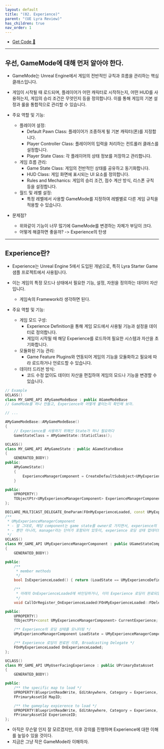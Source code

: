 ```yaml
---
layout: default
title: "(02. Experience)"
parent: "(UE Lyra Review)"
has_children: true
nav_order: 1
---
```


* [Get Code 🌟](https://github.com/Arthur880708/LyraCloneSample)

---

## 우선, GameMode에 대해 먼저 알아야 한다.

* GameMode는 Unreal Engine에서 게임의 전반적인 규칙과 흐름을 관리하는 핵심 클래스입니다. 
* 게임이 시작될 때 로드되며, 플레이어가 어떤 캐릭터로 시작하는지, 어떤 HUD를 사용하는지, 게임의 승리 조건은 무엇인지 등을 정의합니다. 이를 통해 게임의 기본 설정과 룰을 통합적으로 관리할 수 있습니다.

* 주요 역할 및 기능:
    * 플레이어 설정:
        * Default Pawn Class: 플레이어가 조종하게 될 기본 캐릭터(폰)를 지정합니다.
        * Player Controller Class: 플레이어의 입력을 처리하는 컨트롤러 클래스를 설정합니다.
        * Player State Class: 각 플레이어의 상태 정보를 저장하고 관리합니다.
    * 게임 흐름 관리:
        * Game State Class: 게임의 전반적인 상태를 공유하고 동기화합니다.
        * HUD Class: 게임 화면에 표시되는 UI 요소를 정의합니다.
        * Rules and Mechanics: 게임의 승리 조건, 점수 계산 방식, 리스폰 규칙 등을 설정합니다.
    * 월드 및 레벨 설정:
        * 특정 레벨에서 사용할 GameMode를 지정하여 레벨별로 다른 게임 규칙을 적용할 수 있습니다.

* 문제점?
    * 위와같이 기능이 너무 많기에 GameMode를 변경하는 자체가 부담이 크다.
    * 어떻게 해결하면 좋을까? -> Experience의 탄생

---

## Experience란?

* Experience는 Unreal Engine 5에서 도입된 개념으로, 특히 Lyra Starter Game 샘플 프로젝트에서 사용됩니다. 
* 이는 게임의 특정 모드나 상태에서 필요한 기능, 설정, 자원을 정의하는 데이터 자산입니다.
	* 게임속의 Framework라 생각하면 된다.

* 주요 역할 및 기능:
    * 게임 모드 구성:
        * Experience Definition을 통해 게임 모드에서 사용될 기능과 설정을 데이터로 정의합니다.
        * 게임이 시작될 때 해당 Experience를 로드하여 필요한 시스템과 자산을 초기화합니다.
    * 모듈화된 기능 관리:
        * Game Feature Plugins와 연동되어 게임의 기능을 모듈화하고 필요에 따라 로드하거나 언로드할 수 있습니다.
    * 데이터 드리븐 방식:
        * 코드 수정 없이도 데이터 자산을 편집하여 게임의 모드나 기능을 변경할 수 있습니다.

```cpp
// Example
UCLASS()
class MY_GAME_API AMyGameModeBase : public AGameModeBase
// GameMode를 하나 만들고, Experience와 어떻게 붙이는지 확인해 보자.

// ...

AMyGameModeBase::AMyGameModeBase()
{
    // Experience를 사용하기 위해선 State가 하나 필요하다
	GameStateClass = AMyGameState::StaticClass();
```

```cpp
UCLASS()
class MY_GAME_API AMyGameState : public AGameStateBase
{
	GENERATED_BODY()
public:
	AMyGameState()
    {
    	ExperienceManagerComponent = CreateDefaultSubobject<UMyExperienceManagerComponent>(TEXT("ExperienceManagerComponent"));
    }

public:
	UPROPERTY()
	TObjectPtr<UMyExperienceManagerComponent> ExperienceManagerComponent;
};
```

```cpp
DECLARE_MULTICAST_DELEGATE_OneParam(FOnMyExperienceLoaded, const UMyExperienceDefinition*);
/**
 * UMyExperienceManagerComponent
 * - 말 그대로, 해당 component는 game state를 owner로 가지면서, experience의 상태 정보를 가지고 있는 component이다
 * - 뿐만 아니라, manager라는 단어가 포함되어 있듯이, experience 로딩 상태 업데이트 및 이벤트를 관리한다
 */
UCLASS()
class MY_GAME_API UMyExperienceManagerComponent : public UGameStateComponent
{
	GENERATED_BODY()

public:
	/**
	 * member methods
	 */
	bool IsExperienceLoaded() { return (LoadState == UMyExperienceDefinition::Loaded) && (CurrentExperience != nullptr); }

	/**
	 * 아래의 OnExperienceLoaded에 바인딩하거나, 이미 Experience 로딩이 완료되었다면 바로 호출함
	 */
	void CallOrRegister_OnExperienceLoaded(FOnMyExperienceLoaded::FDelegate&& Delegate);

public:
	UPROPERTY()
	TObjectPtr<const UMyExperienceManagerComponent> CurrentExperience;

	/** Experience의 로딩 상태를 모니터링 */
	UMyExperienceManagerComponent LoadState = UMyExperienceManagerComponent::Unloaded;

	/** Experience 로딩이 완료된 이후, Broadcasting Delegate */
	FOnMyExperienceLoaded OnExperienceLoaded;
};
```

```cpp
UCLASS()
class MY_GAME_API UMyUserFacingExperience : public UPrimaryDataAsset
{
	GENERATED_BODY()

public:
	/** the specific map to load */
	UPROPERTY(BlueprintReadWrite, EditAnywhere, Category = Experience, meta = (AllowedTypes = "Map"))
	FPrimaryAssetId MapID;

	/** the gameplay expierence to load */
	UPROPERTY(BlueprintReadWrite, EditAnywhere, Category = Experience, meta = (AllowedTypes = "MyExperienceDefinition"))
	FPrimaryAssetId ExperienceID;
};
```

* 아직은 무슨말 인지 잘 모르겠지만, 이후 강의를 진행하며 Experience에 대한 이해를 높일수 있을 것이다.
* 지금은 그냥 작은 GameMode라 이해하자.